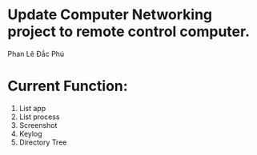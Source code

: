 # Update Computer Networking project to remote control computer.
Phan Lê Đắc Phú

# Current Function:
1. List app
2. List process
3. Screenshot
4. Keylog
5. Directory Tree
